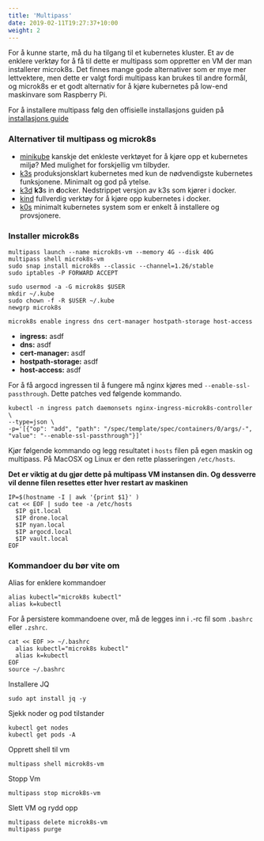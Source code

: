 ```yaml
---
title: 'Multipass'
date: 2019-02-11T19:27:37+10:00
weight: 2
---
```


For å kunne starte, må du ha tilgang til et kubernetes kluster. Et av de enklere verktøy for å få til dette er multipass som oppretter en VM der man installerer microk8s. Det finnes mange gode alternativer som er mye mer lettvektere, men dette er valgt fordi multipass kan brukes til andre formål, og microk8s er et godt alternativ for å kjøre kubernetes på low-end maskinvare som Raspberry Pi.

For å installere multipass følg den offisielle installasjons guiden på [installasjons guide](https://multipass.run/install)

### Alternativer til multipass og microk8s

- [minikube](https://minikube.sigs.k8s.io/docs/) kanskje det enkleste verktøyet for å kjøre opp et kubernetes miljø? Med mulighet for forskjellig vm tilbyder.
- [k3s](https://k3s.io) produksjonsklart kubernetes med kun de nødvendigste kubernetes funksjonene. Minimalt og god på ytelse.
- [k3d](https://k3d.io/v5.4.9/) **k3**s in **d**ocker. Nedstrippet versjon av k3s som kjører i docker.
- [kind](https://kind.sigs.k8s.io) fullverdig verktøy for å kjøre opp kubernetes i docker.
- [k0s](https://k0sproject.io) minimalt kubernetes system som er enkelt å installere og provsjonere.

### Installer microk8s

```shell
multipass launch --name microk8s-vm --memory 4G --disk 40G
multipass shell microk8s-vm
sudo snap install microk8s --classic --channel=1.26/stable
sudo iptables -P FORWARD ACCEPT

sudo usermod -a -G microk8s $USER
mkdir ~/.kube
sudo chown -f -R $USER ~/.kube
newgrp microk8s

microk8s enable ingress dns cert-manager hostpath-storage host-access
```

- **ingress:** asdf
- **dns:** asdf
- **cert-manager:** asdf
- **hostpath-storage:** asdf
- **host-access:** asdf

For å få argocd ingressen til å fungere må nginx kjøres med `--enable-ssl-passthrough`. Dette patches ved følgende kommando.

```shell
kubectl -n ingress patch daemonsets nginx-ingress-microk8s-controller \
--type=json \
-p='[{"op": "add", "path": "/spec/template/spec/containers/0/args/-", "value": "--enable-ssl-passthrough"}]'
```

Kjør følgende kommando og legg resultatet i `hosts` filen på egen maskin og multipass. På MacOSX og Linux er den rette plasseringen `/etc/hosts`.

**Det er viktig at du gjør dette på multipass VM instansen din. Og dessverre vil denne filen resettes etter hver restart av maskinen**
```shell
IP=$(hostname -I | awk '{print $1}' )
cat << EOF | sudo tee -a /etc/hosts
  $IP git.local
  $IP drone.local
  $IP nyan.local
  $IP argocd.local
  $IP vault.local
EOF
```

### Kommandoer du bør vite om

Alias for enklere kommandoer
```shell
alias kubectl="microk8s kubectl"
alias k=kubectl
```
For å persistere kommandoene over, må de legges inn i .-rc fil som `.bashrc` eller `.zshrc`.
```shell
cat << EOF >> ~/.bashrc
  alias kubectl="microk8s kubectl"
  alias k=kubectl
EOF
source ~/.bashrc
```

Installere JQ
```shell
sudo apt install jq -y
```

Sjekk noder og pod tilstander
```shell
kubectl get nodes
kubectl get pods -A
```

Opprett shell til vm
```shell
multipass shell microk8s-vm
```

Stopp Vm
```shell
multipass stop microk8s-vm
```

Slett VM og rydd opp
```shell
multipass delete microk8s-vm
multipass purge
```